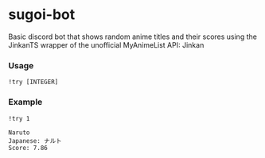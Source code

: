 # sugoi-bot
Basic discord bot that shows random anime titles and their scores using the JinkanTS wrapper of the unofficial MyAnimeList API: Jinkan

### Usage
``` !try [INTEGER] ```

### Example
``` !try 1 ```
``` 
Naruto
Japanese: ナルト
Score: 7.86
```
